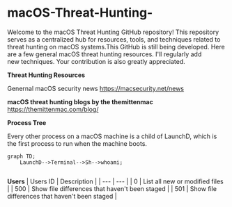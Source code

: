 # macOS-Threat-Hunting-
Welcome to the macOS Threat Hunting GitHub repository! This repository serves as a centralized hub for resources, tools, and techniques related to threat hunting on macOS systems.This GitHub is still being developed. Here are a few general macOS threat hunting resources. I'll regularly add new techniques. Your contribution is also greatly appreciated. 

**Threat Hunting Resources**

Genernal macOS security news
https://macsecurity.net/news 

**macOS threat hunting blogs by the themittenmac**
https://themittenmac.com/blog/

**Process Tree**

Every other process on a macOS machine is a child of LaunchD, which is the first process to run when the machine boots.
```mermaid
graph TD;
    LaunchD-->Terminal-->Sh-->whoami;
   
```
**Users**
| Users ID | Description |
| --- | --- |
| 0 | List all new or modified files |
| 500 | Show file differences that haven't been staged |
| 501 | Show file differences that haven't been staged |
